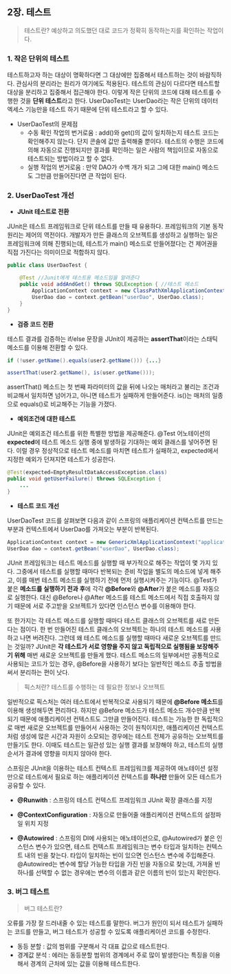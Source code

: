 ## 2장. 테스트

> 테스트란? 예상하고 의도했던 대로 코드가 정확히 동작하는지를 확인하는 작업이다.

### 1. 작은 단위의 테스트

테스트하고자 하는 대상이 명확하다면 그 대상에만 집중해서 테스트하는 것이 바람직하다. 관심사의 분리라는 원리가 여기에도 적용된다. 테스트의 관심이 다르다면 테스트할 대상을 분리하고 집중해서 접근해야 한다. 이렇게 작은 단위의 코드에 대해 테스트를 수행한 것을 **단위 테스트**라고 한다. UserDaoTest는 UserDao라는 작은 단위의 데이터 엑세스 기능만을 테스트 하기 때문에 단위 테스트라고 할 수 있다.

- UserDaoTest의 문제점
  - 수동 확인 작업의 번거로움 : add()와 get()의 값이 일치하는지 테스트 코드는 확인해주지 않는다. 단지 콘솔에 값만 출력해줄 뿐이다. 테스트의 수행은 코드에 의해 자동으로 진행되지만 결과를 확인하는 일은 사람의 책임이므로 자동으로 테스트되는 방법이라고 할 수 없다.
  - 실행 작업의 번거로움 : 만약 DAO가 수백 개가 되고 그에 대한 main() 메소드도 그만큼 만들어진다면 큰 작업이 된다.

### 2. UserDaoTest 개선

- **JUnit 테스트로 전환**

JUnit은 테스트 프레임워크로 단위 테스트를 만들 때 유용하다. 프레임워크의 기본 동작원리는 제어의 역전이다. 개발자가 만든 클래스의 오브젝트를 생성하고 실행하는 일은 프레임워크에 의해 진행되는데, 테스트가 main() 메소드로 만들어졌다는 건 제어권을 직접 가진다는 의미이므로 적합하지 않다.

```java
public class UserDaoTest {

    @Test //Junit에게 테스트용 메소드임을 알려준다
    public void addAndGet() throws SQLException { //테스트 메소드
        ApplicationContext context = new ClassPathXmlApplicationContext("applicationContext.xml");
        UserDao dao = context.getBean("userDao", UserDao.class);
    }
}
```

- **검증 코드 전환**

테스트 결과를 검증하는 if/else 문장을 JUnit이 제공하는 **assertThat**이라는 스태틱 메소드를 이용해 전환할 수 있다.

```java
if (!user.getName().equals(user2.getName())) {...}
```

```java
assertThat(user2.getName(), is(user.getName()));
```

assertThat() 메소드는 첫 번째 파라미터의 값을 뒤에 나오는 매처라고 불리는 조건과 비교해서 일치하면 넘어가고, 아니면 테스트가 실패하게 만들어준다. is()는 매처의 일종으로 equals()로 비교해주는 기능을 가졌다.

- **예외조건에 대한 테스트**

JUnit은 예외조건 테스트를 위한 특별한 방법을 제공해준다. @Test 어노테이션의 **expected**에 테스트 메소드 실행 중에 발생하길 기대하는 예외 클래스를 넣어주면 된다. 이럴 경우 정상적으로 테스트 메소드를 마치면 테스트가 실패하고, expected에서 지정한 예외가 던져지면 테스트가 성공한다.

```java
@Test(expected=EmptyResultDataAccessException.class)
public void getUserFailure() throws SQLException {
    ...
}
```

- **테스트 코드 개선**

UserDaoTest 코드를 살펴보면 다음과 같이 스프링의 애플리케이션 컨텍스트를 만드는 부분과 컨텍스트에서 UserDao를 가져오는 부분이 반복된다. 

```java
ApplicationContext context = new GenericXmlApplicationContext("applicationContext.xml");
UserDao dao = context.getBean("userDao", UserDao.class);
```

JUnit 프레임워크는 테스트 메소드를 실행할 때 부가적으로 해주는 작업이 몇 가지 있다. 그중에서 테스트를 실행할 때마다 반복되는 준비 작업을 별도의 메소드에 넣게 해주고, 이를 매번 테스트 메소드를 실행하기 전에 먼저 실행시켜주는 기능이다. @Test가 붙은 **메소드를 실행하기 전과 후**에 각각 **@Before**와 **@After**가 붙은 메소드를 자동으로 실행한다. 대신 @Before나 @After 메소드를 테스트 메소드에서 직접 호출하지 않기 때문에 서로 주고받을 오브젝트가 있다면 인스턴스 변수를 이용해야 한다.

또 한가지는 각 테스트 메소드를 실행할 때마다 테스트 클래스의 오브젝트를 새로 만든다는 점이다. 한 번 만들어진 테스트 클래스의 오브젝트는 하나의 테스트 메소드를 사용하고 나면 버려진다. 그런데 왜 테스트 메소드를 실행할 때마다 새로운 오브젝트를 만드는 것일까? JUnit은 **각 테스트가 서로 영향을 주지 않고 독립적으로 실행됨을 보장해주기 위해** 매번 새로운 오브젝트를 만들게 했다. 테스트 메소드의 일부에서만 공통적으로 사용되는 코드가 있는 경우, @Before을 사용하기 보다는 일반적인 메소드 추출 방법을 써서 분리하는 편이 낫다.

> 픽스처란? 테스트를 수행하는 데 필요한 정보나 오브젝트

일반적으로 픽스처는 여러 테스트에서 반복적으로 사용되기 때문에 **@Before 메소드**를 이용해 생성해두면 편리하다. 하지만 @Before 메소드가 테스트 메소드 개수만큼 반복되기 때문에 애플리케이션 컨텍스트도 그만큼 만들어진다. 테스트는 가능한 한 독립적으로 매번 새로운 오브젝트를 만들어서 사용하는 것이 원칙이지만, 애플리케이션 컨텍스트처럼 생성에 많은 시간과 자원이 소모되는 경우에는 테스트 전체가 공유하는 오브젝트를 만들기도 한다. 이때도 테스트는 일관성 있는 실행 결과를 보장해야 하고, 테스트의 실행 순서가 결과에 영향을 미치지 않아야 한다.

스프링은 JUnit을 이용하는 테스트 컨텍스트 프레임워크를 제공하여 애노테이션 설정만으로 테스트에서 필요로 하는 애플리케이션 컨텍스트를 **하나만** 만들어 모든 테스트가 공유할 수 있다.

- **@Runwith** : 스프링의 테스트 컨텍스트 프레임워크 JUnit 확장 클래스를 지정

- **@ContextConfiguration** : 자동으로 만들어줄 애플리케이션 컨텍스트의 설정파일 위치 지정

- **@Autowired** : 스프링의 DI에 사용되는 애노테이션으로, @Autowired가 붙은 인스턴스 변수가 있으면, 테스트 컨텍스트 프레임워크는 변수 타입과 일치하는 컨텍스트 내의 빈을 찾는다. 타입이 일치하는 빈이 있으면 인스턴스 변수에 주입해준다. @Autowired는 변수에 할당 가능한 타입을 가진 빈을 자동으로 찾는데, 가져올 빈 하나를 선택할 수 없는 경우에는 변수의 이름과 같은 이름의 빈이 있는지 확인한다.

### 3. 버그 테스트

> 버그 테스트란?

오류를 가장 잘 드러내줄 수 있는 테스트를 말한다. 버그가 원인이 되서 테스트가 실패하는 코드를 만들고, 버그 테스트가 성공할 수 있도록 애플리케이션 코드를 수정한다.

- 동등 분할 : 값의 범위를 구분해서 각 대표 값으로 테스트한다.
- 경계값 분석 : 에러는 동등분할 범위의 경계에서 주로 많이 발생한다는 특징을 이용해서 경계의 근처에 있는 값을 이용해 테스트한다.

